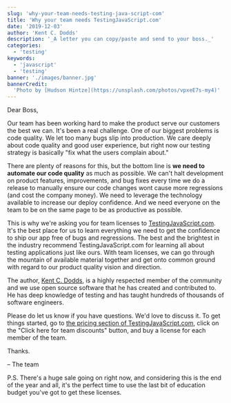 ```yaml
---
slug: 'why-your-team-needs-testing-java-script-com'
title: 'Why your team needs TestingJavaScript.com'
date: '2019-12-03'
author: 'Kent C. Dodds'
description: '_A letter you can copy/paste and send to your boss._'
categories:
  - 'testing'
keywords:
  - 'javascript'
  - 'testing'
banner: './images/banner.jpg'
bannerCredit:
  'Photo by [Hudson Hintze](https://unsplash.com/photos/vpxeE7s-my4)'
---
```


Dear Boss,

Our team has been working hard to make the product serve our customers the best
we can. It's been a real challenge. One of our biggest problems is code quality.
We let too many bugs slip into production. We care deeply about code quality and
good user experience, but right now our testing strategy is basically "fix what
the users complain about."

There are plenty of reasons for this, but the bottom line is **we need to
automate our code quality** as much as possible. We can't halt development on
product features, improvements, and bug fixes every time we do a release to
manually ensure our code changes wont cause more regressions (and cost the
company money). We need to leverage the technology available to increase our
deploy confidence. And we need everyone on the team to be on the same page to be
as productive as possible.

This is why we're asking you for team licenses to
[TestingJavaScript.com](https://testingjavascript.com). It's the best place for
us to learn everything we need to get the confidence to ship our app free of
bugs and regressions. The best and the brightest in the industry recommend
TestingJavaScript.com for learning all about testing applications just like
ours. With team licenses, we can go through the mountain of available material
together and get onto common ground with regard to our product quality vision
and direction.

The author, [Kent C. Dodds](https://kentcdodds.com), is a highly respected
member of the community and we use open source software that he has created and
contributed to. He has deep knowledge of testing and has taught hundreds of
thousands of software engineers.

Please do let us know if you have questions. We'd love to discuss it. To get
things started, go to
[the pricing section of TestingJavaScript.com](https://testingjavascript.com#pricing),
click on the "Click here for team discounts" button, and buy a license for each
member of the team.

Thanks.

– The team

P.S. There's a huge sale going on right now, and considering this is the end of
the year and all, it's the perfect time to use the last bit of education budget
you've got to get these licenses.
